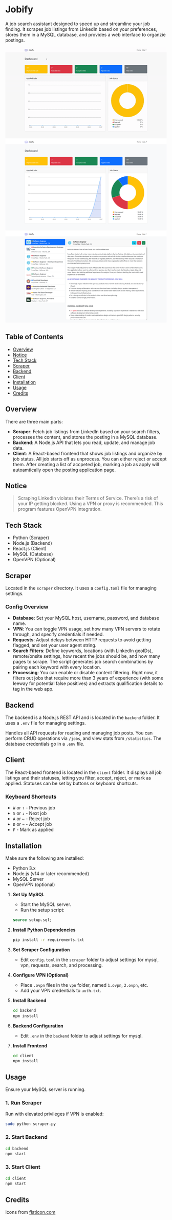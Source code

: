 # Jobify

A job search assistant designed to speed up and streamline your job finding. It scrapes job listings from LinkedIn based on your preferences, stores them in a MySQL database, and provides a web interface to organzie postings.

![Jobify](jobify.gif)
![Home](home.png)
![Jobs](jobs.png)


## Table of Contents

* [Overview](#overview)
* [Notice](#notice)
* [Tech Stack](#tech-stack)
* [Scraper](#scraper)
* [Backend](#backend)
* [Client](#client)
* [Installation](#installation)
* [Usage](#usage)
* [Credits](#credits)


## Overview

There are three main parts:

* **Scraper**: Fetch job listings from LinkedIn based on your search filters, processes the content, and stores the posting in a MySQL database.
* **Backend**: A Node.js API that lets you read, update, and manage job data.
* **Client**: A React-based frontend that shows job listings and organize by job status. All job starts off as unprocess. You can either reject or accept them. After creating a list of accpeted job, marking a job as apply will autoamtically open the posting application page.

## Notice

> Scraping LinkedIn violates their Terms of Service. There’s a risk of your IP getting blocked. Using a VPN or proxy is recommended. This program features OpenVPN integration.


## Tech Stack

* Python (Scraper)
* Node.js (Backend)
* React.js (Client)
* MySQL (Database)
* OpenVPN (Optional)


## Scraper

Located in the `scraper` directory. It uses a `config.toml` file for managing settings.

### Config Overview

* **Database**: Set your MySQL host, username, password, and database name.
* **VPN**: You can toggle VPN usage, set how many VPN servers to rotate through, and specify credentials if needed.
* **Requests**: Adjust delays between HTTP requests to avoid getting flagged, and set your user agent string.
* **Search Filters**: Define keywords, locations (with LinkedIn geoIDs), remote/onsite settings, how recent the jobs should be, and how many pages to scrape. The script generates job search combinations by pairing each keyword with every location.
* **Processing**: You can enable or disable content filtering. Right now, it filters out jobs that require more than 3 years of experience (with some leeway for potential false positives) and extracts qualification details to tag in the web app.


## Backend

The backend is a Node.js REST API and is located in the `backend` folder. It uses a `.env` file for managing settings.

Handles all API requests for reading and managing job posts. You can perform CRUD operations via `/jobs`, and view stats from `/statistics`. The database credentials go in a `.env` file.


## Client

The React-based frontend is located in the `client` folder. It displays all job listings and their statuses, letting you filter, accept, reject, or mark as applied. Statuses can be set by buttons or keyboard shortcuts.

### Keyboard Shortcuts

* `W` or `↑` - Previous job
* `S` or `↓` - Next job
* `A` or `←` - Reject job
* `D` or `→` - Accept job
* `F` - Mark as applied


## Installation

Make sure the following are installed:

* Python 3.x
* Node.js (v14 or later recommended)
* MySQL Server
* OpenVPN (optional)

1. **Set Up MySQL**

   * Start the MySQL server.
   * Run the setup script:
    ```sql
    source setup.sql;
    ```

2. **Install Python Dependencies**
   ```bash
   pip install -r requirements.txt
   ```

3. **Set Scraper Configuration**
   * Edit `config.toml` in the `scraper` folder to adjust settings for mysql, vpn, requests, search, and processing.

4. **Configure VPN (Optional)**
   * Place `.ovpn` files in the `vpn` folder, named `1.ovpn`, `2.ovpn`, etc.
   * Add your VPN credentials to `auth.txt`.

5. **Install Backend**

   ```bash
   cd backend
   npm install
   ```

6. **Backend Configuration**
   * Edit `.env` in the `backend` folder to adjust settings for mysql.

7. **Install Frontend**

   ```bash
   cd client
   npm install
   ```


## Usage

Ensure your MySQL server is running.

### 1. Run Scraper

Run with elevated privileges if VPN is enabled:

```bash
sudo python scraper.py
```

### 2. Start Backend

```bash
cd backend
npm start
```

### 3. Start Client

```bash
cd client
npm start
```


## Credits

Icons from [flaticon.com](https://www.flaticon.com)
